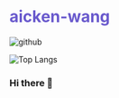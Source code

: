 # <font color="#6a5acd">aicken-wang</font>

![github](https://github-readme-stats.vercel.app/api?username=aicken-wang&show_icons=true&include_all_commits=true&count_private=true) 

![Top Langs](https://github-readme-stats.vercel.app/api/top-langs/?username=aicken-wang&layout=compact&langs_count=10&count_private=true) 


### Hi there 👋

<!--
**aicken-wang/aicken-wang** is a ✨ _special_ ✨ repository because its `README.md` (this file) appears on your GitHub profile.

Here are some ideas to get you started:

- 🔭 I’m currently working on ...
- 🌱 I’m currently learning ...
- 👯 I’m looking to collaborate on ...
- 🤔 I’m looking for help with ...
- 💬 Ask me about ...
- 📫 How to reach me: ...
- 😄 Pronouns: ...
- ⚡ Fun fact: ...
-->
